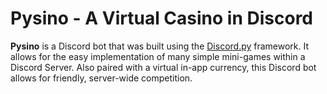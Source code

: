 # Pysino - A Virtual Casino in Discord
**Pysino** is a Discord bot that was built using the [Discord.py](https://github.com/Rapptz/discord.py "discord.py by Rapptz") framework. It allows for the easy implementation of many simple mini-games within a Discord Server. Also paired with a virtual in-app currency, this Discord bot allows for friendly, server-wide competition.
